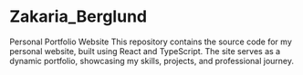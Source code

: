 # Zakaria_Berglund
Personal Portfolio Website This repository contains the source code for my personal website, built using React and TypeScript. The site serves as a dynamic portfolio, showcasing my skills, projects, and professional journey.
